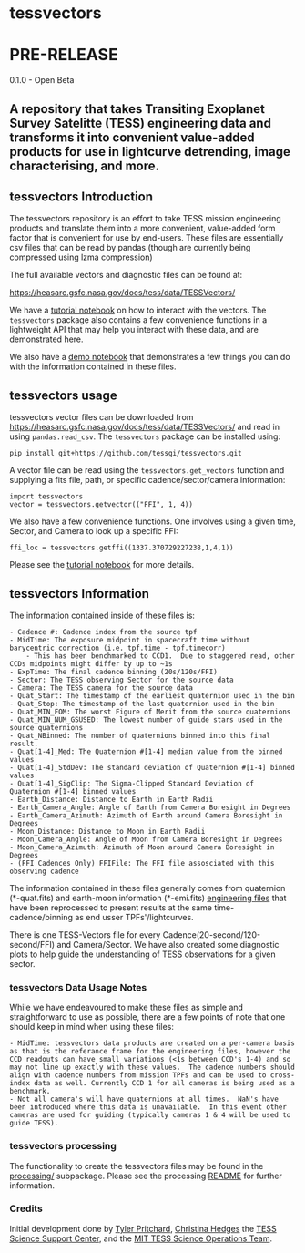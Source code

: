 # tessvectors 

# PRE-RELEASE 
0.1.0 - Open Beta 

## A repository that takes Transiting Exoplanet Survey Satelitte (TESS) engineering data and transforms it into convenient value-added products for use in lightcurve detrending, image characterising, and more.   

## tessvectors Introduction

The tessvectors repository is an effort to take TESS mission engineering products and translate them into a more convenient, value-added form factor that is convenient for use by end-users.  These files are essentially csv files that can be read by pandas (though are currently being compressed using lzma compression)

The full available vectors and diagnostic files can be found at:

https://heasarc.gsfc.nasa.gov/docs/tess/data/TESSVectors/

We have a [tutorial notebook](docs/tessvectors_tutorial.ipynb) on how to interact with the vectors.  The `tessvectors` package also contains a few convenience functions in a lightweight API that may help you interact with these data, and are demonstrated here. 

We also have a  [demo notebook](docs/tessvectors_demo.ipynb) that demonstrates a few things you can do with the information contained in these files.

## tessvectors usage
tessvectors vector files can be downloaded from https://heasarc.gsfc.nasa.gov/docs/tess/data/TESSVectors/ and read in using `pandas.read_csv`.  The `tessvectors` package can be installed using:

```
pip install git+https://github.com/tessgi/tessvectors.git
```

A vector file can be read using the `tessvectors.get_vectors` function and supplying a fits file, path, or specific cadence/sector/camera information:

```
import tessvectors
vector = tessvectors.getvector(("FFI", 1, 4))
```

We also have a few convenience functions.  One involves using a given time, Sector, and Camera to look up a specific FFI:

```
ffi_loc = tessvectors.getffi((1337.370729227238,1,4,1))
```

Please see the [tutorial notebook](docs/tessvectors_tutorial.ipynb) for more details.  

## tessvectors Information
The information contained inside of these files is:

    - Cadence #: Cadence index from the source tpf
    - MidTime: The exposure midpoint in spacecraft time without barycentric correction (i.e. tpf.time - tpf.timecorr)
        - This has been benchmarked to CCD1.  Due to staggered read, other CCDs midpoints might differ by up to ~1s
    - ExpTime: The final cadence binning (20s/120s/FFI)
    - Sector: The TESS observing Sector for the source data
    - Camera: The TESS camera for the source data
    - Quat_Start: The timestamp of the earliest quaternion used in the bin
    - Quat_Stop: The timestamp of the last quaternion used in the bin
    - Quat_MIN_FOM: The worst Figure of Merit from the source quaternions
    - Quat_MIN_NUM_GSUSED: The lowest number of guide stars used in the source quaternions
    - Quat_NBinned: The number of quaternions binned into this final result.
    - Quat[1-4]_Med: The Quaternion #[1-4] median value from the binned values 
    - Quat[1-4]_StdDev: The standard deviation of Quaternion #[1-4] binned values
    - Quat[1-4]_SigClip: The Sigma-Clipped Standard Deviation of Quaternion #[1-4] binned values
    - Earth_Distance: Distance to Earth in Earth Radii
    - Earth_Camera_Angle: Angle of Earth from Camera Boresight in Degrees
    - Earth_Camera_Azimuth: Azimuth of Earth around Camera Boresight in Degrees
    - Moon_Distance: Distance to Moon in Earth Radii
    - Moon_Camera_Angle: Angle of Moon from Camera Boresight in Degrees
    - Moon_Camera_Azimuth: Azimuth of Moon around Camera Boresight in Degrees
    - (FFI Cadences Only) FFIFile: The FFI file assosciated with this observing cadence 

The information contained in these files generally comes from quaternion (\*-quat.fits) and earth-moon information (\*-emi.fits) [engineering files](https://archive.stsci.edu/missions-and-data/tess/data-products.html#mod_eng) that have been reprocessed to present results at the same time-cadence/binning as end usser TPFs'/lightcurves.

There is one TESS-Vectors file for every Cadence(20-second/120-second/FFI) and Camera/Sector.  We have also created some diagnostic plots to help guide the understanding of TESS observations for a given sector.  

### tessvectors Data Usage Notes
While we have endeavoured to make these files as simple and straightforward to use as possible, there are a few points of note that one should keep in mind when using these files: 

    - MidTime: tessvectors data products are created on a per-camera basis as that is the referance frame for the engineering files, however the CCD readouts can have small variations (<1s between CCD's 1-4) and so may not line up exactly with these values.  The cadence numbers should align with cadence numbers from mission TPFs and can be used to cross-index data as well. Currently CCD 1 for all cameras is being used as a benchmark.
    - Not all camera's will have quaternions at all times.  NaN's have been introduced where this data is unavailable.  In this event other cameras are used for guiding (typically cameras 1 & 4 will be used to guide TESS).

### tessvectors processing
The functionality to create the tessvectors files may be found in the [processing/](src/tessvectors/processing/) subpackage.  Please see the processing [README](src/tessvectors/processing/README.md) for further information.  

### Credits

Initial development done by [Tyler Pritchard](https://github.com/tylerapritchard), [Christina Hedges](https://github.com/christinahedges) the [TESS Science Support Center](https://heasarc.gsfc.nasa.gov/docs/tess/), and the [MIT TESS Science Operations Team](https://tess.mit.edu/). 
